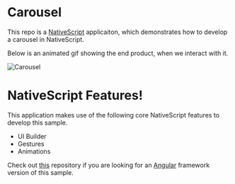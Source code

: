 # Carousel

This repo is a [NativeScript](https://www.nativescript.org/) applicaiton, which demonstrates how to develop a carousel in NativeScript.

Below is an animated gif showing the end product, when we interact with it.

![Carousel](https://raw.githubusercontent.com/sajjaphani/nativescript-carousel-ng/master/screens/carousel-ns.gif)

# NativeScript Features!

This application makes use of the following core NativeScript features to develop this sample.

  - UI Builder 
  - Gestures
  - Animations

Check out [this](https://github.com/sajjaphani/nativescript-carousel-ng) repository if you are looking for an [Angular](https://www.nativescript.org/nativescript-is-how-you-build-native-mobile-apps-with-angular) framework version of this sample.
